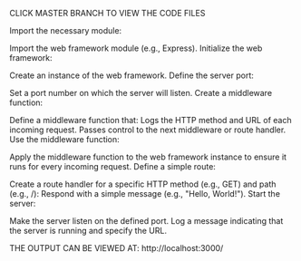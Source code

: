 CLICK MASTER BRANCH TO VIEW THE CODE FILES


Import the necessary module:

Import the web framework module (e.g., Express).
Initialize the web framework:

Create an instance of the web framework.
Define the server port:

Set a port number on which the server will listen.
Create a middleware function:

Define a middleware function that:
Logs the HTTP method and URL of each incoming request.
Passes control to the next middleware or route handler.
Use the middleware function:

Apply the middleware function to the web framework instance to ensure it runs for every incoming request.
Define a simple route:

Create a route handler for a specific HTTP method (e.g., GET) and path (e.g., /):
Respond with a simple message (e.g., "Hello, World!").
Start the server:

Make the server listen on the defined port.
Log a message indicating that the server is running and specify the URL.


THE OUTPUT CAN BE VIEWED AT:
http://localhost:3000/


